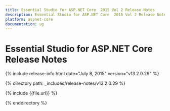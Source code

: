 ```yaml
---
title: Essential Studio for ASP.NET Core  2015 Vol 2 Release Notes  
description: Essential Studio for ASP.NET Core  2015 Vol 2 Release Notes  
platform: aspnet-core
documentation: ug
---
```


# Essential Studio for ASP.NET Core  Release Notes  

{% include release-info.html date="July 8, 2015"  version="v13.2.0.29" %} 


{% directory path: _includes/release-notes/v13.2.0.29 %}

{% include {{file.url}} %}

{% enddirectory %}